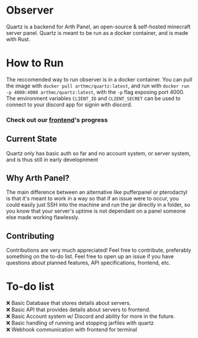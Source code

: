 # Observer

Quartz is a backend for Arth Panel, an open-source & self-hosted minecraft server panel. Quartz is meant to be run as a docker container, and is made with Rust.



# How to Run
The reccomended way to run observer is in a docker container. You can pull the image with `docker pull arthmc/quartz:latest`, and run with `docker run -p 4000:4000 arthmc/quartz:latest`, with the `-p` flag exposing port 4000. The environment variables `CLIENT_ID` and `CLIENT_SECRET` can be used to connect to your discord app for signin with discord.


### Check out our [frontend](https://github.com/arthmc/observer)'s progress  

## Current State
Quartz only has basic auth so far and no account system, or server system, and is thus still in early developnment


## Why Arth Panel?
The main difference between an alternative like pufferpanel or pterodactyl is that it's meant to work in a way so that if an issue were to occur, you could easily just SSH into the machine and run the jar directly in a folder, so you know that your server's uptime is not dependant on a panel someone else made working flawlessly.  


## Contributing

Contributions are very much appreciated! Feel free to contribute, preferably something on the to-do list. Feel free to open up an issue if you have questions about planned features, API specifications, frontend, etc.

# To-do list
❌ Basic Database that stores details about servers.  
❌ Basic API that provides details about servers to frontend.  
❌ Basic Account system w/ Discord and ability for more in the future.  
❌ Basic handling of running and stopping jarfiles with quartz  
❌ Webhook communication with frontend for terminal  
